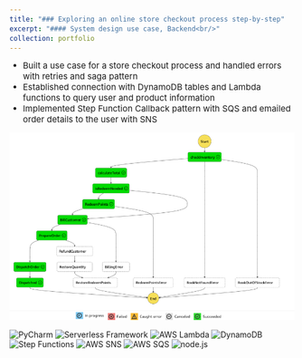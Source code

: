 ```yaml
---
title: "### Exploring an online store checkout process step-by-step"
excerpt: "#### System design use case, Backend<br/>"
collection: portfolio
---
```

<ul>
    <li style="font-size:15px">Built a use case for a store checkout process and handled errors with retries and saga pattern</li>
    <li style="font-size:15px">Established connection with DynamoDB tables and Lambda functions to query user and product information</li>
    <li style="font-size:15px">Implemented Step Function Callback pattern with SQS and emailed order details to the user with SNS</br></li>
</ul>

![flowchart](/images/project_osc.png)


<p style="margin-top:10px">
    <img src="https://img.shields.io/badge/PyCharm-olive" alt="PyCharm">
    <img src="https://img.shields.io/badge/Serverless%20Framework-chocolate" alt="Serverless Framework">
    <img src="https://img.shields.io/badge/AWS%20Lambda-cornflowerblue" alt="AWS Lambda">
    <img src="https://img.shields.io/badge/DynamoDB-navy" alt="DynamoDB">
    <img src="https://img.shields.io/badge/Step%20Functions-orchid" alt="Step Functions">
    <img src="https://img.shields.io/badge/AWS%20SNS-purple" alt="AWS SNS">
    <img src="https://img.shields.io/badge/AWS%20SQS-blue" alt="AWS SQS">
    <img src="https://img.shields.io/badge/node.js-teal" alt="node.js">
</p>